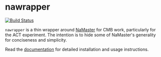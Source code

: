# nawrapper

[![Build Status](https://travis-ci.com/xzackli/nawrapper.svg?branch=master)](https://travis-ci.com/xzackli/nawrapper)

`nawrapper` is a thin wrapper around [NaMaster](https://github.com/LSSTDESC/NaMaster)
for CMB work, particularly for the ACT experiment. The intention is to hide some of NaMaster's generality for conciseness and simplicity.

Read the [documentation](http://physics.princeton.edu/~zequnl/nawrapper/index.html) for detailed installation and usage instructions.
